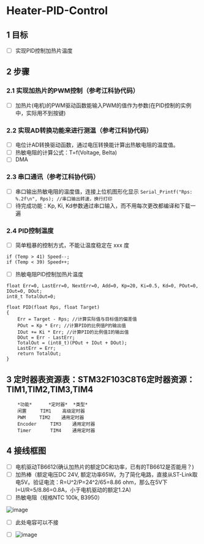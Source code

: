 # Heater-PID-Control

## 1 目标
- [ ] 实现PID控制加热片温度

## 2 步骤
### 2.1 实现加热片的PWM控制（参考江科协代码）
- [ ] 加热片(电机)的PWM驱动函数能输入PWM的值作为参数(在PID控制的实例中，实际用不到按键)

### 2.2 实现AD转换功能来进行测温（参考江科协代码）
- [ ] 电位计AD转换驱动函数，通过电压转换能计算出热敏电阻的温度值。
- [ ] 热敏电阻的计算公式：T=f(Voltage, Belta)
- [ ] DMA

### 2.3 串口通讯（参考江科协代码）
- [ ] 串口输出热敏电阻的温度值，连接上位机图形化显示 
```Serial_Printf("Rps: %.2f\n", Rps); //串口输出转速，换行打印```
- [ ] 待完成功能：Kp, Ki, Kd参数通过串口输入，而不用每次更改都编译和下载一遍

### 2.4 PID控制温度
- [ ] 简单粗暴的控制方式，不能让温度稳定在 xxx 度
```
if (Temp > 41) Speed--;
if (Temp < 39) Speed++;
```
- [ ] 热敏电阻PID控制加热片温度
```
float Err=0, LastErr=0, NextErr=0, Add=0, Kp=20, Ki=0.5, Kd=0, POut=0, IOut=0, DOut;
int8_t TotalOut=0;

float PID(float Rps, float Target)
{
	Err = Target - Rps; //计算实际值与目标值的偏差值
	POut = Kp * Err; //计算PID的比例值P的输出值
	IOut += Ki * Err; //计算PID的比例值I的输出值
	DOut = Err - LastErr;
	TotalOut = (int8_t)(POut + IOut + DOut);
	LastErr = Err;
	return TotalOut;
}
```
## 3 定时器表资源表：STM32F103C8T6定时器资源：TIM1,TIM2,TIM3,TIM4
```	
	*功能*	  *定时器*	 *类型*
	闲置	   TIM1	   高级定时器
	PWM	    TIM2    通用定时器	
	Encoder	    TIM3    通用定时器	
	Timer	    TIM4    通用定时器	
```
## 4 接线框图
- [ ] 电机驱动TB6612(确认加热片的额定DC和功率，已有的TB6612是否能用？)
- [ ] 加热棒（额定电压DC 24V, 额定功率65W。为了简化电路，直接从ST-Link取电5V。验证电流：R=U^2/P=24^2/65=8.86 ohm，那么在5V下 I=U/R=5/8.86=0.8A，小于电机驱动的额定1.2A)
- [ ] 热敏电阻（规格NTC 100k, B3950）

![image](https://github.com/Kevinyym/Heater-PID-Control/assets/101639215/5c6804c8-7df8-4b05-86c6-cd1f336e669f)
- [ ] 此处电容可以不接
- [ ] ![image](https://github.com/Kevinyym/Heater-PID-Control/assets/101639215/33b318a5-9fe2-4084-ae33-6b1ef5e0fe64)

